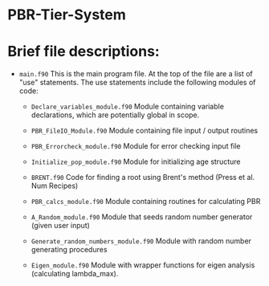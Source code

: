 PBR-Tier-System
===============

# Brief file descriptions:
* `main.f90` This is the main program file. At the top of the file are a list of "use" statements. The use statements include the following modules of code: 

  * `Declare_variables_module.f90` Module containing variable declarations, which are potentially global in scope.

  * `PBR_FileIO_Module.f90` Module containing file input / output routines

  * `PBR_Errorcheck_module.f90` Module for error checking input file 

  * `Initialize_pop_module.f90` Module for initializing age structure

  * `BRENT.f90` Code for finding a root using Brent's method (Press et al. Num Recipes)

  * `PBR_calcs_module.f90` Module containing routines for calculating PBR

  * `A_Random_module.f90` Module that seeds random number generator (given user input)

  * `Generate_random_numbers_module.f90` Module with random number generating procedures

  * `Eigen_module.f90` Module with wrapper functions for eigen analysis (calculating lambda_max).






